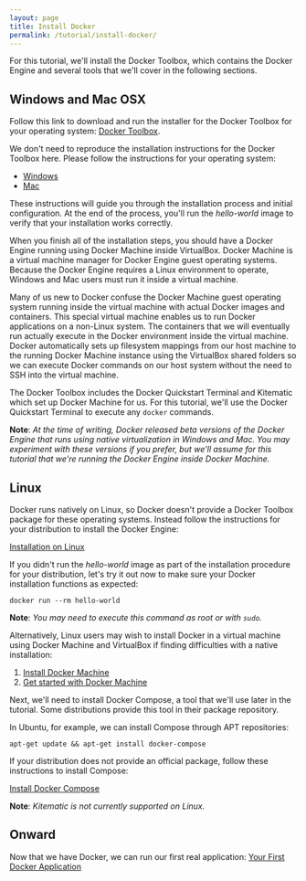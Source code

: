 ```yaml
---
layout: page
title: Install Docker
permalink: /tutorial/install-docker/
---
```


For this tutorial, we'll install the Docker Toolbox, which contains the Docker
Engine and several tools that we'll cover in the following sections.

Windows and Mac OSX
-------------------

Follow this link to download and run the installer for the Docker Toolbox for
your operating system:
[Docker Toolbox](https://www.docker.com/products/docker-toolbox).

We don't need to reproduce the installation instructions for the Docker Toolbox
here. Please follow the instructions for your operating system:

- [Windows](https://docs.docker.com/toolbox/toolbox_install_windows/)
- [Mac](https://docs.docker.com/toolbox/toolbox_install_mac/)

These instructions will guide you through the installation process and initial
configuration. At the end of the process, you'll run the *hello-world* image to
verify that your installation works correctly.

When you finish all of the installation steps, you should have a Docker Engine
running using Docker Machine inside VirtualBox. Docker Machine is a virtual
machine manager for Docker Engine guest operating systems. Because the Docker
Engine requires a Linux environment to operate, Windows and Mac users must run
it inside a virtual machine.

Many of us new to Docker confuse the Docker Machine guest operating system
running inside the virtual machine with actual Docker images and containers.
This special virtual machine enables us to run Docker applications on a
non-Linux system. The containers that we will eventually run actually execute
in the Docker environment inside the virtual machine. Docker automatically sets
up filesystem mappings from our host machine to the running Docker Machine
instance using the VirtualBox shared folders so we can execute Docker commands
on our host system without the need to SSH into the virtual machine.

The Docker Toolbox includes the Docker Quickstart Terminal and Kitematic which
set up Docker Machine for us. For this tutorial, we'll use the Docker Quickstart
Terminal to execute any `docker` commands.

**Note**: *At the time of writing, Docker released beta versions of the Docker
Engine that runs using native virtualization in Windows and Mac. You may
experiment with these versions if you prefer, but we'll assume for this
tutorial that we're running the Docker Engine inside Docker Machine.*

Linux
-----

Docker runs natively on Linux, so Docker doesn't provide a Docker Toolbox
package for these operating systems. Instead follow the instructions for your
distribution to install the Docker Engine:

[Installation on Linux](https://docs.docker.com/engine/installation/linux/)

If you didn't run the *hello-world* image as part of the installation procedure
for your distribution, let's try it out now to make sure your Docker
installation functions as expected:

```
docker run --rm hello-world
```

**Note**: *You may need to execute this command as root or with `sudo`.*

Alternatively, Linux users may wish to install Docker in a virtual machine
using Docker Machine and VirtualBox if finding difficulties with a native
installation:

1. [Install Docker Machine](https://docs.docker.com/machine/install-machine/)
2. [Get started with Docker Machine](https://docs.docker.com/machine/get-started/)

Next, we'll need to install Docker Compose, a tool that we'll use later in the
tutorial. Some distributions provide this tool in their package repository.

In Ubuntu, for example, we can install Compose through APT repositories:

```
apt-get update && apt-get install docker-compose
```

If your distribution does not provide an official package, follow these instructions
to install Compose:

[Install Docker Compose](https://docs.docker.com/compose/install/)

**Note**: *Kitematic is not currently supported on Linux.*

Onward
------

Now that we have Docker, we can run our first real application:
[Your First Docker Application](../first-docker-application/)
